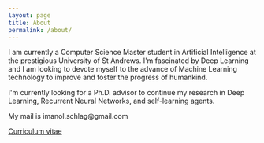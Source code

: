 ```yaml
---
layout: page
title: About
permalink: /about/
---
```


I am currently a Computer Science Master student in Artificial Intelligence at the prestigious University of St Andrews. I'm fascinated by Deep Learning and I am looking to devote myself to the advance of Machine Learning technology to improve and foster the progress of humankind.

I'm currently looking for a Ph.D. advisor to continue my research in Deep Learning, Recurrent Neural Networks, and self-learning agents.

My mail is imanol.schlag@<span style="display: none">null</span>gmail.com

[Curriculum vitae](/CV.pdf)
